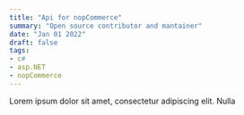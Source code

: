 ```yaml
---
title: "Api for nopCommerce"
summary: "Open source contributor and mantainer"
date: "Jan 01 2022"
draft: false
tags:
- c#
- asp.NET
- nopCommerce
---
```



Lorem ipsum dolor sit amet, consectetur adipiscing elit. Nulla
